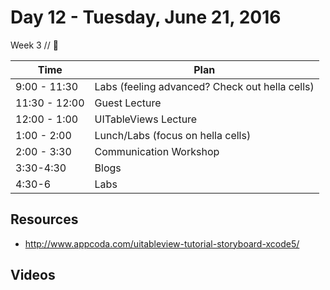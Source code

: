 # Day 12 - Tuesday, June 21, 2016 

Week 3 // :blue_heart:

Time       | Plan     |
----------------|-------
9:00 - 11:30  | Labs (feeling advanced? Check out hella cells)
11:30 - 12:00   | Guest Lecture
12:00 - 1:00   | UITableViews Lecture
1:00 - 2:00    | Lunch/Labs (focus on hella cells)
2:00 - 3:30   | Communication Workshop
3:30-4:30     | Blogs
4:30-6       | Labs

## Resources

 * http://www.appcoda.com/uitableview-tutorial-storyboard-xcode5/


## Videos

